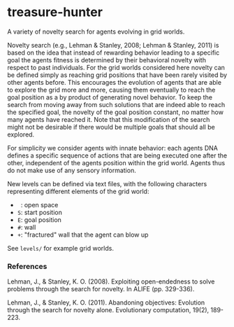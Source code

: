 # treasure-hunter

A variety of novelty search for agents evolving in grid worlds.

Novelty search (e.g., Lehman & Stanley, 2008; Lehman & Stanley, 2011) is based on the idea that instead of rewarding behavior leading to a specific goal the agents fitness is determined by their behavioral novelty with respect to past individuals. For the grid worlds considered here novelty can be defined simply as reaching grid positions that have been rarely visited by other agents before. This encourages the evolution of agents that are able to explore the grid more and more, causing them eventually to reach the goal position as a by product of generating novel behavior. To keep the search from moving away from such solutions that are indeed able to reach the specified goal, the novelty of the goal position constant, no matter how many agents have reached it. Note that this modification of the search might not be desirable if there would be multiple goals that should all be explored.

For simplicity we consider agents with innate behavior: each agents DNA defines a specific sequence of actions that are being executed one after the other, independent of the agents position within the grid world. Agents thus do not make use of any sensory information.

New levels can be defined via text files, with the following characters representing different elements of the grid world:
- ` `: open space
- `S`: start position
- `E`: goal position
- `#`: wall
- `+`: "fractured" wall that the agent can blow up

See `levels/` for example grid worlds.

### References

Lehman, J., & Stanley, K. O. (2008). Exploiting open-endedness to solve problems through the search for novelty. In ALIFE (pp. 329-336).

Lehman, J., & Stanley, K. O. (2011). Abandoning objectives: Evolution through the search for novelty alone. Evolutionary computation, 19(2), 189-223.
